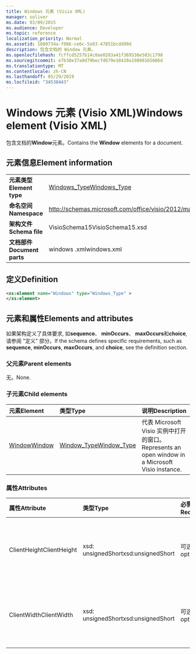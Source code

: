 ```yaml
---
title: Windows 元素 (Visio XML)
manager: soliver
ms.date: 03/09/2015
ms.audience: Developer
ms.topic: reference
localization_priority: Normal
ms.assetid: 1880734a-f086-ce6c-5a93-47851bcdd99d
description: 包含文档的 Window 元素。
ms.openlocfilehash: fcffcd5257b14c0ae0203a41f369536e583c1798
ms.sourcegitcommit: e7b38e37a9d79becfd679e10420a19890165606d
ms.translationtype: MT
ms.contentlocale: zh-CN
ms.lasthandoff: 05/29/2019
ms.locfileid: "34538443"
---
```

# <a name="windows-element-visio-xml"></a><span data-ttu-id="ad5df-103">Windows 元素 (Visio XML)</span><span class="sxs-lookup"><span data-stu-id="ad5df-103">Windows element (Visio XML)</span></span>

<span data-ttu-id="ad5df-104">包含文档的**Window**元素。</span><span class="sxs-lookup"><span data-stu-id="ad5df-104">Contains the **Window** elements for a document.</span></span> 
  
## <a name="element-information"></a><span data-ttu-id="ad5df-105">元素信息</span><span class="sxs-lookup"><span data-stu-id="ad5df-105">Element information</span></span>

|||
|:-----|:-----|
|<span data-ttu-id="ad5df-106">**元素类型**</span><span class="sxs-lookup"><span data-stu-id="ad5df-106">**Element type**</span></span> <br/> |[<span data-ttu-id="ad5df-107">Windows_Type</span><span class="sxs-lookup"><span data-stu-id="ad5df-107">Windows_Type</span></span>](windows_type-complextypevisio-xml.md) <br/> |
|<span data-ttu-id="ad5df-108">**命名空间**</span><span class="sxs-lookup"><span data-stu-id="ad5df-108">**Namespace**</span></span> <br/> |http://schemas.microsoft.com/office/visio/2012/main  <br/> |
|<span data-ttu-id="ad5df-109">**架构文件**</span><span class="sxs-lookup"><span data-stu-id="ad5df-109">**Schema file**</span></span> <br/> |<span data-ttu-id="ad5df-110">VisioSchema15</span><span class="sxs-lookup"><span data-stu-id="ad5df-110">VisioSchema15.xsd</span></span>  <br/> |
|<span data-ttu-id="ad5df-111">**文档部件**</span><span class="sxs-lookup"><span data-stu-id="ad5df-111">**Document parts**</span></span> <br/> |<span data-ttu-id="ad5df-112">windows .xml</span><span class="sxs-lookup"><span data-stu-id="ad5df-112">windows.xml</span></span>  <br/> |
   
## <a name="definition"></a><span data-ttu-id="ad5df-113">定义</span><span class="sxs-lookup"><span data-stu-id="ad5df-113">Definition</span></span>

```XML
<xs:element name="Windows" type="Windows_Type" >
</xs:element>
```

## <a name="elements-and-attributes"></a><span data-ttu-id="ad5df-114">元素和属性</span><span class="sxs-lookup"><span data-stu-id="ad5df-114">Elements and attributes</span></span>

<span data-ttu-id="ad5df-115">如果架构定义了具体要求, 如**sequence**、 **minOccurs**、 **maxOccurs**和**choice**, 请参阅 "定义" 部分。</span><span class="sxs-lookup"><span data-stu-id="ad5df-115">If the schema defines specific requirements, such as **sequence**, **minOccurs**, **maxOccurs**, and **choice**, see the definition section.</span></span> 
  
### <a name="parent-elements"></a><span data-ttu-id="ad5df-116">父元素</span><span class="sxs-lookup"><span data-stu-id="ad5df-116">Parent elements</span></span>

<span data-ttu-id="ad5df-117">无。</span><span class="sxs-lookup"><span data-stu-id="ad5df-117">None.</span></span>
  
### <a name="child-elements"></a><span data-ttu-id="ad5df-118">子元素</span><span class="sxs-lookup"><span data-stu-id="ad5df-118">Child elements</span></span>

|<span data-ttu-id="ad5df-119">**元素**</span><span class="sxs-lookup"><span data-stu-id="ad5df-119">**Element**</span></span>|<span data-ttu-id="ad5df-120">**类型**</span><span class="sxs-lookup"><span data-stu-id="ad5df-120">**Type**</span></span>|<span data-ttu-id="ad5df-121">**说明**</span><span class="sxs-lookup"><span data-stu-id="ad5df-121">**Description**</span></span>|
|:-----|:-----|:-----|
|[<span data-ttu-id="ad5df-122">Window</span><span class="sxs-lookup"><span data-stu-id="ad5df-122">Window</span></span>](window-element-windows_type-complextypevisio-xml.md) <br/> |[<span data-ttu-id="ad5df-123">Window_Type</span><span class="sxs-lookup"><span data-stu-id="ad5df-123">Window_Type</span></span>](window_type-complextypevisio-xml.md) <br/> |<span data-ttu-id="ad5df-124">代表 Microsoft Visio 实例中打开的窗口。</span><span class="sxs-lookup"><span data-stu-id="ad5df-124">Represents an open window in a Microsoft Visio instance.</span></span>  <br/> |
   
### <a name="attributes"></a><span data-ttu-id="ad5df-125">属性</span><span class="sxs-lookup"><span data-stu-id="ad5df-125">Attributes</span></span>

|<span data-ttu-id="ad5df-126">**属性**</span><span class="sxs-lookup"><span data-stu-id="ad5df-126">**Attribute**</span></span>|<span data-ttu-id="ad5df-127">**类型**</span><span class="sxs-lookup"><span data-stu-id="ad5df-127">**Type**</span></span>|<span data-ttu-id="ad5df-128">**必需**</span><span class="sxs-lookup"><span data-stu-id="ad5df-128">**Required**</span></span>|<span data-ttu-id="ad5df-129">**描述**</span><span class="sxs-lookup"><span data-stu-id="ad5df-129">**Description**</span></span>|<span data-ttu-id="ad5df-130">**可能的值**</span><span class="sxs-lookup"><span data-stu-id="ad5df-130">**Possible values**</span></span>|
|:-----|:-----|:-----|:-----|:-----|
|<span data-ttu-id="ad5df-131">ClientHeight</span><span class="sxs-lookup"><span data-stu-id="ad5df-131">ClientHeight</span></span>  <br/> |<span data-ttu-id="ad5df-132">xsd: unsignedShort</span><span class="sxs-lookup"><span data-stu-id="ad5df-132">xsd:unsignedShort</span></span>  <br/> |<span data-ttu-id="ad5df-133">可选</span><span class="sxs-lookup"><span data-stu-id="ad5df-133">optional</span></span>  <br/> |<span data-ttu-id="ad5df-134">表示显示区域的高度尺寸</span><span class="sxs-lookup"><span data-stu-id="ad5df-134">Represents the height dimension of a display area</span></span>  <br/> |<span data-ttu-id="ad5df-135">Xsd: unsignedShort 类型的值。</span><span class="sxs-lookup"><span data-stu-id="ad5df-135">Values of the xsd:unsignedShort type.</span></span>  <br/> |
|<span data-ttu-id="ad5df-136">ClientWidth</span><span class="sxs-lookup"><span data-stu-id="ad5df-136">ClientWidth</span></span>  <br/> |<span data-ttu-id="ad5df-137">xsd: unsignedShort</span><span class="sxs-lookup"><span data-stu-id="ad5df-137">xsd:unsignedShort</span></span>  <br/> |<span data-ttu-id="ad5df-138">可选</span><span class="sxs-lookup"><span data-stu-id="ad5df-138">optional</span></span>  <br/> |<span data-ttu-id="ad5df-139">表示显示区域的宽度尺寸</span><span class="sxs-lookup"><span data-stu-id="ad5df-139">Represents the width dimension of a display area</span></span>  <br/> |<span data-ttu-id="ad5df-140">Xsd: unsignedShort 类型的值。</span><span class="sxs-lookup"><span data-stu-id="ad5df-140">Values of the xsd:unsignedShort type.</span></span>  <br/> |
   


